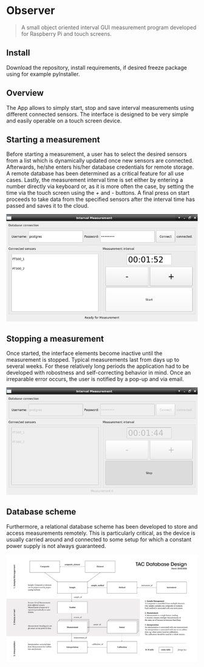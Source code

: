 # Observer
> A small object oriented interval GUI measurement program developed for Raspberry Pi and touch screens.

## Install

Download the repository, install requirements, if desired freeze package using for example pyInstaller.

## Overview

The App allows to simply start, stop and save interval measurements using different connected sensors. The interface is designed to be very simple and easily operable on a touch screen device. 

## Starting a measurement

Before starting a measurement, a user has to select the desired sensors from a list which is dynamically updated once new sensors are connected. Afterwards, he/she enters his/her database credentials for remote storage. A remote database has been determined as a critical feature for all use cases. Lastly, the measurement interval time is set either by entering a number directly via keyboard or, as it is more often the case, by setting the time via the touch screen using the *+* and *-* buttons. A final press on start proceeds to take data from the specified sensors after the interval time has passed and saves it to the cloud.

![png](docs/images/App3.png)

## Stopping a measurement

Once started, the interface elements become inactive until the measurement is stopped. Typical measurements last from days up to several weeks. For these relatively long periods the application had to be developed with robostness and self-correcting behavior in mind. Once an irreparable error occurs, the user is notified by a pop-up and via email.

![png](docs/images/App4.png)

## Database scheme

Furthermore, a relational database scheme has been developed to store and access measurements remotely. This is particularly critical, as the device is usually carried around and connected to some setup for which a constant power supply is not always guaranteed.

![png](docs/images/RC_db_scheme.png)
